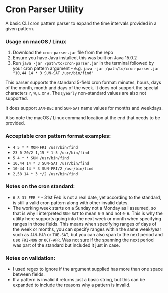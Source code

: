 # Cron Parser Utility
A basic CLI cron pattern parser to expand the time intervals provided in a given pattern.

### Usage on macOS / Linux
1. Download the `cron-parser.jar` file from the repo
2. Ensure you have Java installed, this was built on Java 15.0.2
3. Run `java -jar /path/to/cron-parser.jar` in the terminal  followed by your cron pattern argument - e.g. `java -jar /path/to/cron-parser.jar "10,44 14 * 3 SUN-SAT /usr/bin/find"`

This parser supports the standard 5-field cron format: minutes, hours, days of the month, month and days of the week. It does not support the special characters `?`, `W`, `L` or `#`. The `@yearly` non-standard values are also not supported.

It does support `JAN-DEC` and `SUN-SAT` name values for months and weekdays. 

Also note the macOS / Linux command location at the end that needs to be provided.

### Acceptable cron pattern format examples:
- `4 5 * * MON-FRI /usr/bin/find`
- `23 0-20/2 1,15 * 1-5 /usr/bin/find`
- `5 4 * * SUN /usr/bin/find`
- `10,44 14 * 3 SUN-SAT /usr/bin/find`
- `10-44 14 * 3 SUN-FRI/2 /usr/bin/find`
- `2,58 14 * 3 */2 /usr/bin/find`

### Notes on the cron standard:
- `6 8 31 FEB *` - 31st Feb is not a real date, yet according to the standard, is still a valid cron pattern along with other invalid dates.
- The working week starts on a Sunday not a Monday as I assumed, so that is why I interpreted `SUN-SAT` to mean `6-5` and not `0-6`. This is why the utility here supports going into the next week or month when specifying ranges in those fields. This means when specifying ranges of days of the week or months, you can specify ranges within the same week/year such as `JAN-MAR` or `TUE-SAT`, but you can also span to the next period and use `FRI-MON` or `OCT-APR`. Was not sure if the spanning the next period was part of the standard but included it just in case.

### Notes on validation:
- I used regex to ignore if the argument supplied has more than one space between fields.
- If a pattern is invalid it returns just a basic string, but this can be expanded to include the reasons why a pattern is invalid.